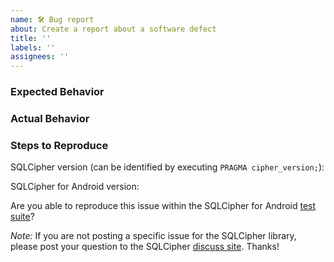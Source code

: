 ```yaml
---
name: 🛠️ Bug report
about: Create a report about a software defect
title: ''
labels: ''
assignees: ''
---
```


### Expected Behavior

### Actual Behavior

### Steps to Reproduce

SQLCipher version (can be identified by executing `PRAGMA cipher_version;`):

SQLCipher for Android version:

Are you able to reproduce this issue within the SQLCipher for Android [test suite](https://github.com/sqlcipher/sqlcipher-android-tests)?

*Note:* If you are not posting a specific issue for the SQLCipher library, please post your question to the SQLCipher [discuss site](https://discuss.zetetic.net/c/sqlcipher). Thanks!
